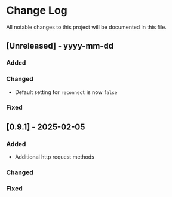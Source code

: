 # Change Log
All notable changes to this project will be documented in this file.

## [Unreleased] - yyyy-mm-dd
 
### Added
 
### Changed
- Default setting for ```reconnect``` is now ```false```
 
### Fixed
 
## [0.9.1] - 2025-02-05
 
### Added

- Additional http request methods
 
### Changed

 
### Fixed


